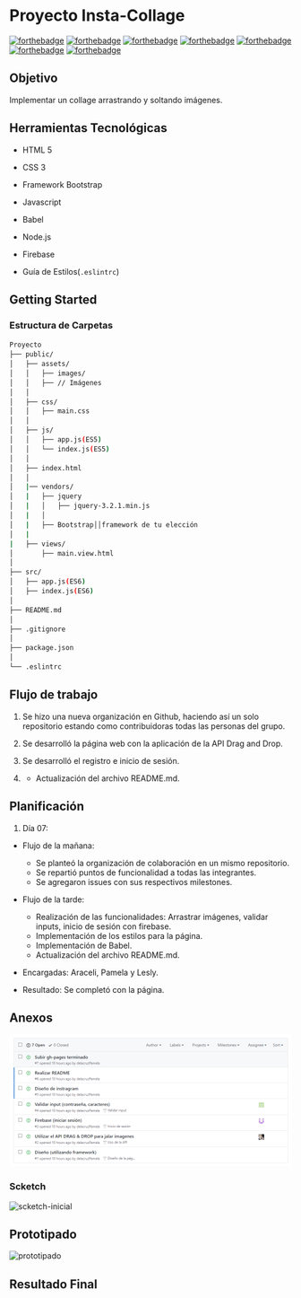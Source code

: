 # Proyecto Insta-Collage

[![forthebadge](http://forthebadge.com/images/badges/built-by-developers.svg)](http://forthebadge.com)
[![forthebadge](http://forthebadge.com/images/badges/uses-css.svg)](http://forthebadge.com)
[![forthebadge](http://forthebadge.com/images/badges/uses-html.svg)](http://forthebadge.com)
[![forthebadge](http://forthebadge.com/images/badges/uses-js.svg)](http://forthebadge.com)
[![forthebadge](http://forthebadge.com/images/badges/uses-git.svg)](http://forthebadge.com)
[![forthebadge](http://forthebadge.com/images/badges/validated-html5.svg)](http://forthebadge.com)
[![forthebadge](http://forthebadge.com/images/badges/for-you.svg)](http://forthebadge.com)

## Objetivo
  Implementar un collage arrastrando y soltando imágenes.
  
## **Herramientas Tecnológicas**
  * HTML 5

  * CSS 3

  * Framework Bootstrap

  * Javascript

  * Babel

  * Node.js

  * Firebase

  * Guía de Estilos(`.eslintrc`)

  ## **Getting Started**

  ### **Estructura de Carpetas**

  ```bash
  Proyecto
  ├── public/
  │   ├── assets/
  │   │   ├── images/
  │   │   ├── // Imágenes
  │   │
  │   ├── css/
  │   │   ├── main.css
  │   │
  │   ├── js/
  │   │   ├── app.js(ES5)
  │   │   └── index.js(ES5)
  │   │
  │   ├── index.html
  │   │
  │   |── vendors/
  │   |   ├── jquery
  │   |   │   ├── jquery-3.2.1.min.js
  │   |   │
  │   |   ├── Bootstrap││framework de tu elección
  │   |
  |   ├── views/
  │       ├── main.view.html
  │       
  ├── src/
  │   ├── app.js(ES6)
  │   ├── index.js(ES6)
  │
  ├── README.md
  │
  ├── .gitignore
  │
  ├── package.json
  │
  └── .eslintrc

  ```
  ## **Flujo de trabajo**

  1. Se hizo una nueva organización en Github, haciendo así un solo repositorio estando como contribuidoras todas las personas del grupo.

  2. Se desarrolló la página web con la aplicación de la API Drag and Drop.

  3. Se desarrolló el registro e inicio de sesión.

  4. - Actualización del archivo README.md.

  ## **Planificación**

  1. Día 07:

  - Flujo de la mañana:
    * Se planteó la organización de colaboración en un mismo repositorio.
    * Se repartió puntos de funcionalidad a todas las integrantes.
    * Se agregaron issues con sus respectivos milestones.
    
  - Flujo de la tarde: 
    * Realización de las funcionalidades: Arrastrar imágenes, validar inputs, inicio de sesión con firebase.
    * Implementación de los estilos para la página.
    * Implementación de Babel.
    * Actualización del archivo README.md.

  - Encargadas: Araceli, Pamela y Lesly.
  - Resultado: Se completó con la página.

  ## **Anexos**
  ![issues](public/assets/docs/issues.png "issues")

  ### **Scketch**

  ![scketch-inicial](public/assets/docs/scketch-inicial.jpg "scketch-inicial")

  ## **Prototipado**

  ![prototipado](public/assets/docs/prototipado.png "prototipado")

  ## **Resultado Final**
